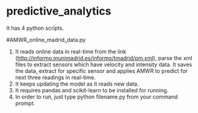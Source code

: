 # predictive_analytics

It has 4 python scripts.

#AMWR_online_madrid_data.py
1) It reads online data in real-time from the link (http://informo.munimadrid.es/informo/tmadrid/pm.xml), parse the xml files to extract sensors which have velocity and intensity data. It saves the data, extract for specific sensor and applies AMWR to predict for next three readings in real-time.
2) It keeps updating the model as it reads new data.
3) It requires pandas and scikit-learn to be installed for running.
4) In order to run, just type python filename.py from your command prompt.

